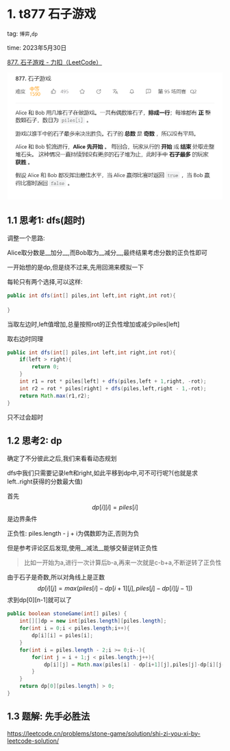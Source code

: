 # 1. t877 石子游戏

tag: `博弈`,`dp`

time: 2023年5月30日

[877. 石子游戏 - 力扣（LeetCode）](https://leetcode.cn/problems/stone-game/)

![image-20230530112325941](../pics/博弈/image-20230530112325941.png)

## 1.1 思考1: dfs(超时)

调整一个思路:

Alice取分数是__加分__,而Bob取为__减分__,最终结果考虑分数的正负性即可

一开始想的是dp,但是绕不过来,先用回溯来模拟一下

每轮只有两个选择,可以这样:

```java
public int dfs(int[] piles,int left,int right,int rot){

}
```

当取左边时,left值增加,总量按照rot的正负性增加或减少piles[left]

取右边时同理

```java
public int dfs(int[] piles,int left,int right,int rot){
    if(left > right){
        return 0;
    }
    int r1 = rot * piles[left] + dfs(piles,left + 1,right, -rot);
    int r2 = rot * piles[right] + dfs(piles,left,right - 1,-rot);
    return Math.max(r1,r2);
}
```

只不过会超时

## 1.2 思考2: dp

确定了不分彼此之后,我们来看看动态规划

dfs中我们只需要记录left和right,如此平移到dp中,可不可行呢?(也就是求left..right获得的分数最大值)

首先
$$
dp[i][i] = piles[i]
$$
是边界条件

正负性: piles.length - j + i为偶数即为正,否则为负

但是参考评论区后发现,使用__减法__能够交替逆转正负性

> 比如一开始为a,进行一次计算后b-a,再来一次就是c-b+a,不断逆转了正负性

由于石子是奇数,所以对角线上是正数
$$
dp[i][j] = max(piles[i]-dp[i+1][j],piles[j]-dp[i][j-1])
$$
求到dp[0]\[n-1]就可以了

```java
public boolean stoneGame(int[] piles) {
    int[][]dp = new int[piles.length][piles.length];
    for(int i = 0;i < piles.length;i++){
        dp[i][i] = piles[i];
    }
    for(int i = piles.length - 2;i >= 0;i--){
        for(int j = i + 1;j < piles.length;j++){
            dp[i][j] = Math.max(piles[i] - dp[i+1][j],piles[j]-dp[i][j-1]);
        }
    }
    return dp[0][piles.length] > 0;
}
```

## 1.3 题解: 先手必胜法

https://leetcode.cn/problems/stone-game/solution/shi-zi-you-xi-by-leetcode-solution/